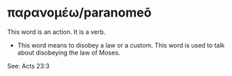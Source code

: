 # παρανομέω/paranomeō
This word is an action. It is a verb.
* This word means to disobey a law or a custom. This word is used to talk about disobeying the law of Moses.

See: Acts 23:3
